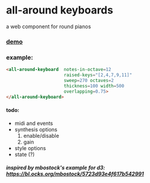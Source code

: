 # all-around keyboards
a web component for round pianos

### [demo](http://micahscopes.github.io/all-around-keyboard)

### example:
```html
<all-around-keyboard  notes-in-octave=12
                      raised-keys="[2,4,7,9,11]"
                      sweep=270 octaves=2
                      thickness=100 width=500
                      overlapping=0.75>
</all-around-keyboard>
```

#### todo:
- midi and events
- synthesis options
  1. enable/disable
  2. gain
- style options
- state (?)

#### *inspired by mbostock's example for d3: https://bl.ocks.org/mbostock/5723d93e4f617b542991*
